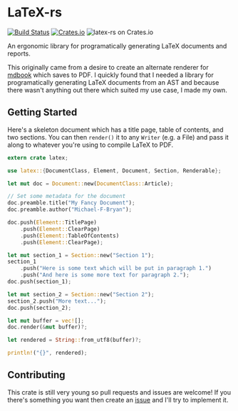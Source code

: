 # LaTeX-rs

[![Build Status](https://travis-ci.org/Michael-F-Bryan/latex-rs.svg?branch=master)](https://travis-ci.org/Michael-F-Bryan/latex-rs)
[![Crates.io](https://img.shields.io/crates/l/latex.svg)]()
![latex-rs on Crates.io](https://img.shields.io/crates/v/latex.svg)

An ergonomic library for programatically generating LaTeX documents and reports.

This originally came from a desire to create an alternate renderer for [mdbook]
which saves to PDF. I quickly found that I needed a library for programatically
generating LaTeX documents from an AST and because there wasn't anything out
there which suited my use case, I made my own.


## Getting Started

Here's a skeleton document which has a title page, table of contents, and two
sections. You can then `render()` it to any `Writer` (e.g. a File) and pass it
along to whatever you're using to compile LaTeX to PDF.

```rust
extern crate latex;

use latex::{DocumentClass, Element, Document, Section, Renderable};

let mut doc = Document::new(DocumentClass::Article);

// Set some metadata for the document
doc.preamble.title("My Fancy Document");
doc.preamble.author("Michael-F-Bryan");

doc.push(Element::TitlePage)
    .push(Element::ClearPage)
    .push(Element::TableOfContents)
    .push(Element::ClearPage);

let mut section_1 = Section::new("Section 1");
section_1
    .push("Here is some text which will be put in paragraph 1.")
    .push("And here is some more text for paragraph 2.");
doc.push(section_1);

let mut section_2 = Section::new("Section 2");
section_2.push("More text...");
doc.push(section_2);

let mut buffer = vec![];
doc.render(&mut buffer)?;

let rendered = String::from_utf8(buffer)?;

println!("{}", rendered);
```


## Contributing

This crate is still very young so pull requests and issues are welcome! If
you there's something you want then create an [issue] and I'll try to implement
it.

[issue]: https://github.com/Michael-F-Bryan/latex-rs/issues/new
[mdbook]: https://github.com/azerupi/mdBook
